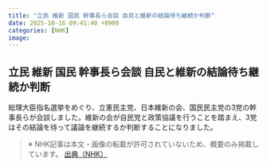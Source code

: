 ```yaml
---
title: "立民 維新 国民 幹事長ら会談 自民と維新の結論待ち継続か判断"
date: 2025-10-16 09:41:40 +0900
categories: [NHK]
image: 
---
```

## 立民 維新 国民 幹事長ら会談 自民と維新の結論待ち継続か判断

総理大臣指名選挙をめぐり、立憲民主党、日本維新の会、国民民主党の3党の幹事長らが会談しました。維新の会が自民党と政策協議を行うことを踏まえ、3党はその結論を待って議論を継続するか判断することになりました。

> ※ NHK記事は本文・画像の転載が許可されていないため、概要のみ掲載しています。
[出典（NHK）](http://www3.nhk.or.jp/news/html/20251016/k10014951011000.html)
